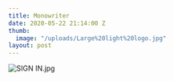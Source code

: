 ```yaml
---
title: Monowriter
date: 2020-05-22 21:14:00 Z
thumb:
  image: "/uploads/Large%20light%20logo.jpg"
layout: post
---
```


![SIGN IN.jpg](/uploads/SIGN%20IN.jpg)